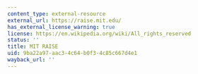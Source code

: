 ```yaml
---
content_type: external-resource
external_url: https://raise.mit.edu/
has_external_license_warning: true
license: https://en.wikipedia.org/wiki/All_rights_reserved
status: ''
title: MIT RAISE
uid: 9ba22a97-aac3-4c64-b0f3-4c85c667d4e1
wayback_url: ''
---
```

